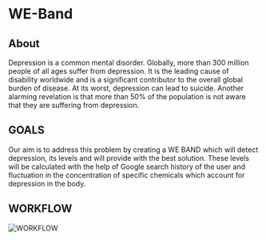 # WE-Band

## About
Depression is a common mental disorder. Globally, more than 300 million people of all ages suffer from depression. It is the leading cause of disability worldwide and is a significant contributor to the overall global burden of disease. At its worst, depression can lead to suicide. Another alarming revelation is that more than 50% of the population is not aware that they are suffering from depression.

## GOALS
Our aim is to address this problem by creating a WE BAND which will detect depression, its levels and will provide with the best solution. These levels will be calculated with the help of Google search history of the user and fluctuation in the concentration of specific chemicals which account for depression in the body.

## WORKFLOW
![WORKFLOW](https://drive.google.com/open?id=1VWIHTtHTxRdhMqVB5l-MLvLeK0BKE8rY)

